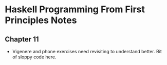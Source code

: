 # Haskell Programming From First Principles Notes

## Chapter 11

* Vigenere and phone exercises need revisiting to understand better. Bit of sloppy code here.
